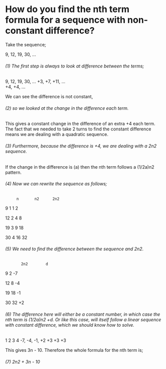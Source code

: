 # How do you find the nth term formula for a sequence with non-constant difference?

Take the sequence;

9,    12,    19,    30,    ...

###### (1) The first step is always to look at difference between the terms;


9,    12,    19,    30,    ...
   +3,    +7,    +11,   ...                 
        +4,    +4,    ...                      

We can see the difference is not constant, 

###### (2)  so we looked at the change in the difference each term.

This gives a constant change in the difference of an extra +4 each term. The fact that we needed to take 2 turns to find the constant difference means we are dealing with a quadratic sequence.

###### (3) Furthermore, because the difference is +4, we are dealing with a 2n2 sequence.

If the change in the difference is (a) then the nth term follows a (1/2a)n2 pattern.

###### (4) Now we can rewrite the sequence as follows;

         n       n2      2n2
9       1       1         2

12     2       4         8             

19     3       9        18

30     4      16       32

###### (5) We need to find the difference between the sequence and 2n2.

           2n2        d

9          2          -7                

12        8          -4                   

19       18         -1

30       32        +2

###### (6) The difference here will either be a constant number, in which case the nth term is (1/2a)n2 +d. Or like this case, will itself follow a linear sequence with constant difference, which we should know how to solve.

 1      2      3       4
-7,    -4,    -1,    +2
    +3     +3    +3

This gives 3n - 10. Therefore the whole formula for the nth term is;

###### (7) 2n2 + 3n - 10
